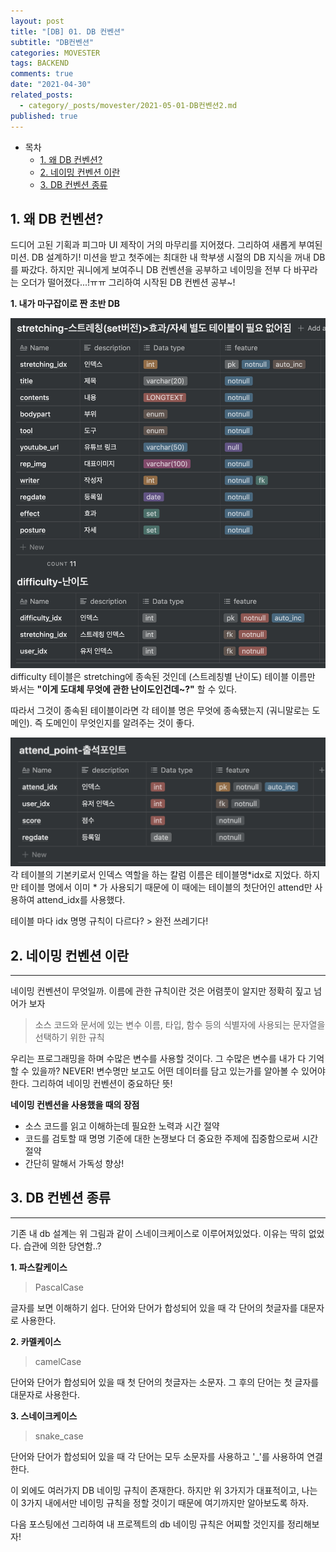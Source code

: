 ```yaml
---
layout: post
title: "[DB] 01. DB 컨벤션"
subtitle: "DB컨벤션"
categories: MOVESTER
tags: BACKEND
comments: true
date: "2021-04-30"
related_posts:
  - category/_posts/movester/2021-05-01-DB컨벤션2.md
published: true
---
```


- 목차
  - [1. 왜 DB 컨벤션?](#.왜-DB컨벤션?)
  - [2. 네이밍 컨벤션 이란](#.네이밍-컨벤션-이3)
  - [3. DB 컨벤션 종류](#2.DB-컨벤션-종류)

## 1. 왜 DB 컨벤션?

드디어 고된 기획과 피그마 UI 제작이 거의 마무리를 지어졌다.
그리하여 새롭게 부여된 미션. DB 설계하기!
미션을 받고 첫주에는 최대한 내 학부생 시절의 DB 지식을 꺼내 DB를 짜갔다.
하지만 궈니에게 보여주니 DB 컨벤션을 공부하고 네이밍을 전부 다 바꾸라는 오더가 떨어졌다...!ㅠㅠ 그리하여 시작된 DB 컨벤션 공부~!

**1. 내가 마구잡이로 짠 초반 DB**

![db문제점](/assets/img/movester/db1.png)
difficulty 테이블은 stretching에 종속된 것인데 (스트레칭별 난이도) 테이블 이름만 봐서는 <B>"이게 도대체 무엇에 관한 난이도인건데~?"</b> 할 수 있다.

따라서 그것이 종속된 테이블이라면 각 테이블 명은 무엇에 종속됐는지 (궈니말로는 도메인). 즉 도메인이 무엇인지를 알려주는 것이 좋다.

![db문제점2](/assets/img/movester/db2.png)
각 테이블의 기본키로서 인덱스 역할을 하는 칼럼 이름은 테이블명*idx로 지었다.
하지만 테이블 명에서 이미 * 가 사용되기 때문에 이 때에는 테이블의 첫단어인 attend만 사용하여 attend_idx를 사용했다.

테이블 마다 idx 명명 규칙이 다르다? > 완전 쓰레기다!

## 2. 네이밍 컨벤션 이란

---

네이밍 컨벤션이 무엇일까. 이름에 관한 규칙이란 것은 어렴풋이 알지만 정확히 짚고 넘어가 보자

> 소스 코드와 문서에 있는 변수 이름, 타입, 함수 등의 식별자에 사용되는 문자열을 선택하기 위한 규칙

우리는 프로그래밍을 하며 수많은 변수를 사용할 것이다.
그 수많은 변수를 내가 다 기억할 수 있을까? NEVER!
변수명만 보고도 어떤 데이터를 담고 있는가를 알아볼 수 있어야 한다.
그리하여 네이밍 컨벤션이 중요하단 뜻!

<b>네이밍 컨벤션을 사용했을 때의 장점</b>

- 소스 코드를 읽고 이해하는데 필요한 노력과 시간 절약
- 코드를 검토할 때 명명 기준에 대한 논쟁보다 더 중요한 주제에 집중함으로써 시간 절약
- 간단히 말해서 가독성 향상!

## 3. DB 컨벤션 종류

---

기존 내 db 설계는 위 그림과 같이 스네이크케이스로 이루어져있었다.
이유는 딱히 없었다. 습관에 의한 당연함..?

**1. 파스칼케이스**

> PascalCase

글자를 보면 이해하기 쉽다.
단어와 단어가 합성되어 있을 때
각 단어의 첫글자를 대문자로 사용한다.

**2. 카멜케이스**

> camelCase

단어와 단어가 합성되어 있을 때
첫 단어의 첫글자는 소문자. 그 후의 단어는 첫 글자를 대문자로 사용한다.

**3. 스네이크케이스**

> snake_case

단어와 단어가 합성되어 있을 때
각 단어는 모두 소문자를 사용하고 '\_'를 사용하여 연결한다.

이 외에도 여러가지 DB 네이밍 규칙이 존재한다.
하지만 위 3가지가 대표적이고, 나는 이 3가지 내에서만 네이밍 규칙을 정할 것이기 때문에 여기까지만 알아보도록 하자.

다음 포스팅에선 그리하여 내 프로젝트의 db 네이밍 규칙은 어찌할 것인지를 정리해보자!
